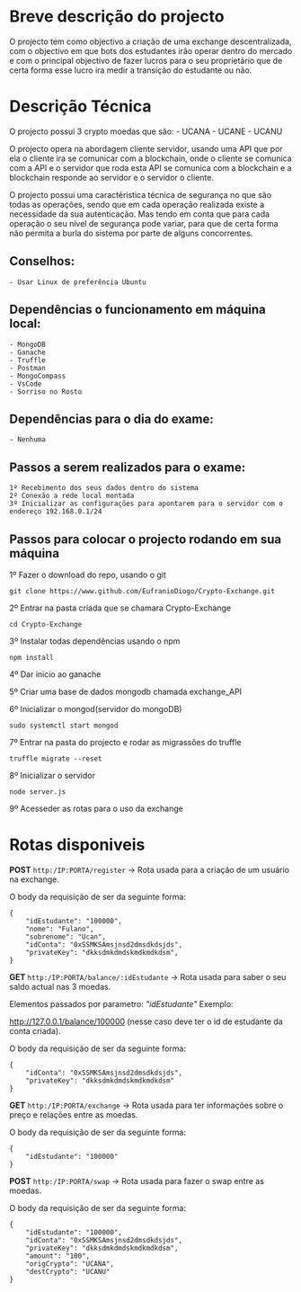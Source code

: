 # Breve descrição do projecto

O projecto tem como objectivo a criação de uma exchange descentralizada, com o objectivo em que bots dos estudantes irão operar dentro do mercado e com o principal objectivo de fazer lucros para o seu proprietário que de certa forma esse lucro ira medir a transição do estudante ou não.

# Descrição Técnica

O projecto possui 3 crypto moedas que são:
    - UCANA
    - UCANE
    - UCANU

O projecto opera na abordagem cliente servidor, usando uma API que por ela o cliente ira se comunicar com a blockchain, onde o cliente se comunica com a API e o servidor que roda esta API se comunica com a blockchain e a blockchain responde ao servidor e o servidor o cliente.

O projecto possui uma caractéristica técnica de segurança no que são todas as operações, sendo que em cada operação realizada existe a necessidade da sua autenticação. Mas tendo em conta que para cada operação o seu nível de segurança pode variar, para que de certa forma não permita a burla do sistema por parte de alguns concorrentes.

## Conselhos:
    - Usar Linux de preferência Ubuntu

## Dependências o funcionamento em máquina local:
    - MongoDB
    - Ganache
    - Truffle
    - Postman
    - MongoCompass
    - VsCode
    - Sorriso no Rosto

## Dependências para o dia do exame:
    - Nenhuma

## Passos a serem realizados para o exame:
    1º Recebimento dos seus dados dentro do sistema
    2º Conexão a rede local montada
    3º Inicializar as configurações para apontarem para o servidor com o endereço 192.168.0.1/24

## Passos para colocar o projecto rodando em sua máquina

1º Fazer o download do repo, usando o git

`git clone https://www.github.com/EufranioDiogo/Crypto-Exchange.git`

2º Entrar na pasta criada que se chamara Crypto-Exchange

`cd Crypto-Exchange`

3º Instalar todas dependências usando o npm

`npm install`

4º Dar inicio ao ganache

5º Criar uma base de dados mongodb chamada exchange_API

6º Inicializar o mongod(servidor do mongoDB)

`sudo systemctl start mongod`

7º Entrar na pasta do projecto e rodar as migrassões do truffle

`truffle migrate --reset`

8º Inicializar o servidor

`node server.js`

9º Acesseder as rotas para o uso da exchange

# Rotas disponiveis

**POST** `http:/IP:PORTA/register` -> Rota usada para a criação de um usuário na exchange.

O body da requisição de ser da seguinte forma:

```
{
    "idEstudante": "100000",
    "nome": "Fulano",
    "sobrenome": "Ucan",
    "idConta": "0xSSMKSAmsjnsd2dmsdkdsjds",
    "privateKey": "dkksdmkdmdskmdkmdkdsm",
}
```

**GET** `http:/IP:PORTA/balance/:idEstudante` -> Rota usada para saber o seu saldo actual nas 3 moedas.

Elementos passados por parametro: *"idEstudante"*
Exemplo:

http://127.0.0.1/balance/100000 (nesse caso deve ter o id de estudante da  conta criada).

O body da requisição de ser da seguinte forma:

```
{
    "idConta": "0xSSMKSAmsjnsd2dmsdkdsjds",
    "privateKey": "dkksdmkdmdskmdkmdkdsm"
}
```

**GET** `http:/IP:PORTA/exchange` -> Rota usada para ter informações sobre o preço e relações entre as moedas.

O body da requisição de ser da seguinte forma:

```
{
    "idEstudante": "100000"
}
```

**POST** `http:/IP:PORTA/swap` -> Rota usada para fazer o swap entre as moedas.

O body da requisição de ser da seguinte forma:

```
{
    "idEstudante": "100000",
    "idConta": "0xSSMKSAmsjnsd2dmsdkdsjds",
    "privateKey": "dkksdmkdmdskmdkmdkdsm",
    "amount": "100",
    "origCrypto": "UCANA",
    "destCrypto": "UCANU"
}
```
